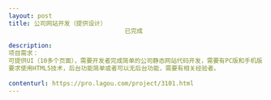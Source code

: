 ```yaml
---                
layout: post       
title: 公司网站开发（提供设计）
                                已完成
           
description: 
项目需求：
可提供UI（10多个页面），需要开发者完成简单的公司静态网站代码开发，需要有PC版和手机版
要求使用HTML5技术，后台功能简单或者可以无后台功能，需要有相关经验者。
     
contenturl: https://pro.lagou.com/project/3101.html      
---                 
```


